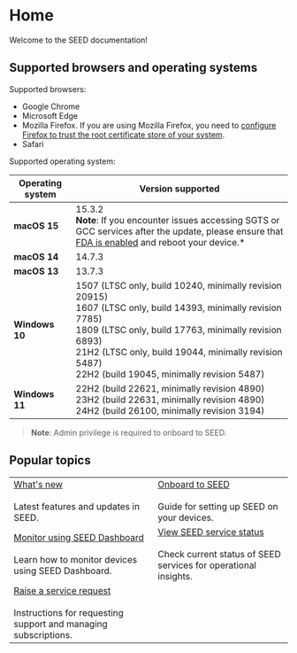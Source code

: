 # Home

Welcome to the SEED documentation! 
 
## Supported browsers and operating systems

Supported browsers:

 - Google Chrome
 - Microsoft Edge
 - Mozilla Firefox. If you are using Mozilla Firefox, you need to [configure Firefox to trust the root certificate store of your system](https://support.mozilla.org/en-US/kb/setting-certificate-authorities-firefox).
 - Safari

Supported operating system:


| **Operating system** | **Version supported** |
|----------------------|------------|
| **macOS 15**        | 15.3.2 <br> **Note**: If you encounter issues accessing SGTS or GCC services after the update, please ensure that [FDA is enabled](https://docs.developer.tech.gov.sg/docs/security-suite-for-engineering-endpoint-devices/post-onboarding-instructions/macos-latest?id=ensure-full-disk-access-fda-is-enabled-for-seed-components) and reboot your device.*   |
| **macOS 14**        | 14.7.3     |
| **macOS 13**        | 13.7.3     |
| **Windows 10**      | 1507 (LTSC only, build 10240, minimally revision 20915) <br> 1607 (LTSC only, build 14393, minimally revision 7785) <br> 1809 (LTSC only, build 17763, minimally revision 6893) <br> 21H2 (LTSC only, build 19044, minimally revision 5487) <br> 22H2 (build 19045, minimally revision 5487) |
| **Windows 11**      | 22H2 (build 22621, minimally revision 4890) <br> 23H2 (build 22631, minimally revision 4890) <br> 24H2 (build 26100, minimally revision 3194) |

> **Note**:
> Admin privilege is required to onboard to SEED.

## Popular topics
|  |  | 
| --- | --- |
| [What's new](release-notes)</br></br> Latest features and updates in SEED. | [Onboard to SEED](/onboard-device/seed-prerequisites.md) </br></br> Guide for setting up SEED on your devices. |
| [Monitor using SEED Dashboard](/seed-dashboard/seed-dashboard-overview.md) </br></br> Learn how to monitor devices using SEED Dashboard. | [View SEED service status](/support/seed-status.md)</br></br> Check current status of SEED services for operational insights.  |
|  [Raise a service request](/support/raise-service-request.md) </br></br> Instructions for requesting support and managing subscriptions. | 

